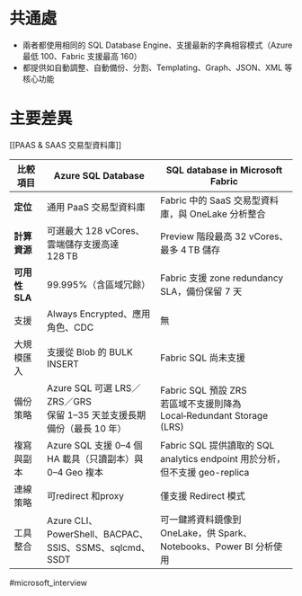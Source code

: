 # 共通處
- 兩者都使用相同的 SQL Database Engine、支援最新的字典相容模式（Azure 最低 100、Fabric 支援最高 160）
- 都提供如自動調整、自動備份、分割、Templating、Graph、JSON、XML 等核心功能


# 主要差異
[[PAAS & SAAS 交易型資料庫]]

| 比較項目        | Azure SQL Database                                    | SQL database in Microsoft Fabric                              |
| ----------- | ----------------------------------------------------- | ------------------------------------------------------------- |
| **定位**      | 通用 PaaS 交易型資料庫                                        | Fabric 中的 SaaS 交易型資料庫，與 OneLake 分析整合                          |
| **計算資源**    | 可選最大 128 vCores、雲端儲存支援高達 128 TB                       | Preview 階段最高 32 vCores、最多 4 TB 儲存                             |
| **可用性 SLA** | 99.995%（含區域冗餘）                                        | Fabric 支援 zone redundancy SLA，備份保留 7 天                        |
| 支援          | Always Encrypted、應用角色、C﻿DC                            | 無                                                             |
| 大規模匯入       | 支援從 Blob 的 BULK INSERT                                | Fabric SQL 尚未支援                                               |
| 備份策略        | Azure SQL 可選 LRS／ZRS／GRS<br>保留 1–35 天並支援長期備份（最長 10 年） | Fabric SQL 預設 ZRS<br>若區域不支援則降為 Local‑Redundant Storage (LRS)  |
| 複寫與副本       | Azure SQL 支援 0–4 個 HA 載具（只讀副本）與 0–4 Geo 複本            | Fabric SQL 提供讀取的 SQL analytics endpoint 用於分析，但不支援 geo-replica |
| 連線策略        | 可redirect 和proxy                                      | 僅支援 Redirect 模式                                               |
| 工具整合        | Azure CLI、PowerShell、BACPAC、SSIS、SSMS、sqlcmd、SSDT     | 可一鍵將資料鏡像到 OneLake，供 Spark、Notebooks、Power BI 分析使用             |





#microsoft_interview

